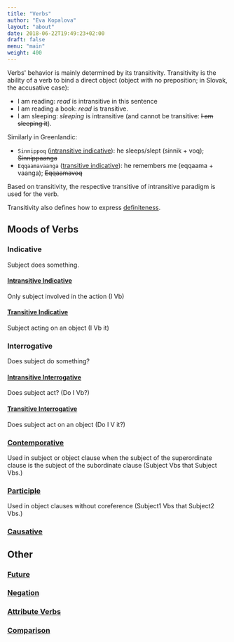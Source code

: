 ```yaml
---
title: "Verbs"
author: "Eva Kopalova"
layout: "about"
date: 2018-06-22T19:49:23+02:00
draft: false 
menu: "main"
weight: 400
---
```


Verbs' behavior is mainly determined by its transitivity. Transitivity is the ability of a verb to bind a direct object (object with no preposition; in Slovak, the accusative case):

* I am reading: *read* is intransitive in this sentence
* I am reading a book: *read* is transitive.
* I am sleeping: *sleeping* is intransitive (and cannot be transitive: <s>I am sleeping it</s>).

Similarly in Greenlandic:

* `Sinnippoq` ([intransitive indicative](intransitiveindicative)): he sleeps/slept (sinnik + voq); <s>Sinnippaanga</s>
* `Eqqaamavaanga` ([transitive indicative](transitiveindicative)): he remembers me (eqqaama + vaanga); <s>Eqqaamavoq</s>

Based on transitivity, the respective transitive of intransitive paradigm is used for the verb.

Transitivity also defines how to express [definiteness](Definiteness).

## Moods of Verbs
### Indicative
Subject does something.
#### [Intransitive Indicative](intransitiveindicative)
Only subject involved in the action (I Vb)
#### [Transitive Indicative](transitiveindicative)
Subject acting on an object (I Vb it)
### Interrogative
Does subject do something?
#### [Intransitive Interrogative](intransitiveinterrogative)
Does subject act? (Do I Vb?)
#### [Transitive Interrogative](transitiveinterrogative)
Does subject act on an object (Do I V it?)
### [Contemporative](contemporative)
Used in subject or object clause when the subject of the superordinate clause is the subject of the subordinate clause (Subject Vbs that Subject Vbs.)
### [Participle](participle)
Used in object clauses without coreference (Subject1 Vbs that Subject2 Vbs.)
### [Causative](causative)


## Other

### [Future](future)
### [Negation](negation)
### [Attribute Verbs](attributiveverbs)
### [Comparison](comparison)

